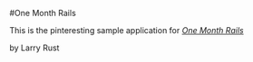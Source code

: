 #One Month Rails

This is the pinteresting sample application for 
[*One Month Rails*](http://onemonthrails.com)

by Larry Rust